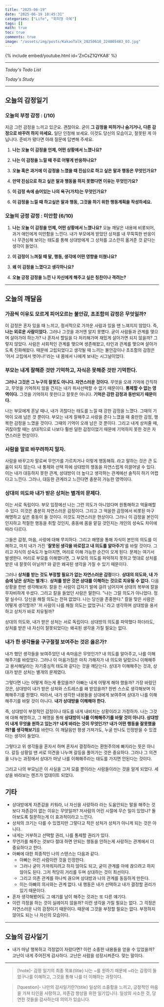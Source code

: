 ```yaml
---
title: "2025-06-19"
date: "2025-06-19 10:45:31"
categories: ["Life", "회피형 극복"]
tags: []
math: true
toc: true
comments: true
image: "/assets/img/posts/KakaoTalk_20250618_224005483_03.jpg"
---
```


{% include embed/youtube.html id='ZnCsZ1QYKA8' %}



---


_Today's Todo List_


_Today's Study_

---
## 오늘의 감정일기

### 오늘의 부정 감정 :  (/10)

지금 그런 감정을 느끼고 있군요. 괜찮아요. 굳이 **그 감정을 피하거나 숨기거나, 다른 감정으로 바꾸려 하지 마세요.** 일단 인정해 보세요. 이것도 당신의 모습이고, 잘못된 게 아닙니다. 준비가 됐다면 아래 질문에 답변해 주세요.

1. **나는 오늘 이 감정을 언제, 어떤 상황에서 느꼈나요?**


2. **나는 이 감정을 느낄 때 주로 어떻게 반응하나요?**


3. **오늘 혹은 과거에 이 감정을 느꼈을 때 진심으로 하고 싶은 말과 행동은 무엇인가요?**


4. **만약 진심으로 하고 싶은 말과 행동을 하지 못했다면 이유는 무엇인가요?**


5. **이 감정 속에 숨어있는 나의 욕구(가치)는 무엇인가요?**


6. **이 감정을 느낄 때 하고싶은 말과 행동, 그것을 하기 위한 행동계획을 작성하세요.**



### 오늘의 긍정 감정 : 미안함 (6/10)

1. **나는 오늘 이 감정을 언제, 어떤 상황에서 느꼈나요?**
오늘 깨달은 내용에 비롯되어, 과거 애인에게 미안함을 느낀다. 내가 부모에게 받았던 상처를 내 무뚝뚝한 반응이나 무관심해 보이는 태도를 통해 상대방에게 그 상처를 고스란히 옮겨준 것 같다는 생각이 들었다.

2. **이 감정이 느껴질 때 말, 행동, 생각에 어떤 영향을 미쳤나요?**


3. **왜 이 감정을 느꼈다고 생각하나요?**


4. **오늘 긍정 감정을 느낀 나 자신에게 해주고 싶은 칭찬이나 격려는?**

---
## 오늘의 깨달음

### 가끔씩 이유도 모르게 피어오르는 불안감, 초조함의 감정은 무엇일까?
이 감정은 혼자 있을 때 느끼고, 정서적으로 가까운 사람과 있을 땐 느껴지지 않았다. 즉, **나는 외로운 사람이었다.** 그러나 그것을 과거엔 알지 못헀다. 굳이 사람들과 관계를 맺으며 살아가야 하는가? 나 혼자서 할일을 다 처리해가며 재밌게 살아가면 되지 않을까? 그렇지 않았다. 사람은 사회적인 관계를 맺으며 생존해왔고, 타인과 관계를 맺으며 살아가도록 진화해왔다. 때문에 고립되었다고 생각될 때 느끼는 불안감이나 초조함의 감정은 '어서 고립에서 벗어나!'라는 내 몸에서 나에게 보내는 시그널이었다.

### 부모는 내게 잘해준 것만 기억하고, 자식은 못해준 것만 기억한다.
**그러나 그것은 그 누구의 잘못도 아니다. 자연스러운 것이다.** 무엇을 오래 기억에 간직하고, 무엇을 기억하지 않을 건지는 내가 취사선택할 수 없기 때문이다. **통제할 수 없는 영역이다.** 그것을 기억하지 못한다고 잘못은 아니다. **기억은 강한 감정과 동반되기 때문이다.**

나는 부모에게 혼날 때나, 내가 귀찮다는 태도를 느낄 때 강한 감정을 느꼈다. 그때의 기억이 오래 남은 것 뿐이다. 부모는 내게 잘해주고 사랑을 준다 느꼈을 때 충만한 감정, 행복한 감정을 느꼈을 것이다. 그때의 기억이 오래 남은 것 뿐이다. 그리고 내게 상처줄 때, 귀찮아할 때는 상대적으로 나보다 훨씬 덜한 감정이었기 때문에 기억하지 못한 것은 자연스러운 현상이다.

### 사람을 말로 바꾸려하지 말자.
사람을 바꾸고자 말로써 무언가를 가르치거나 이렇게 행동해줘. 라고 말하는 것은 큰 도움이 되지 않는다. 내 통제와 선택 하에 상대방의 행동을 자연스럽게 이끌어낼 수 있다. 이는 내가 대등하지 못한 관계, 상대방이 더 높다고 생각하는 관계에선 솔직히 하기 어렵다고 느낀다. 그러나, 대등한 관계라고 느낀다면 충분히 가능한 영역이다.

### 상대의 의도와 내가 받은 상처는 별개의 문제다.
이는 서로 독립이다. 부모 입장에선 나는 그런 의도가 아니었다며 원통해하고 억울해할 수 있다. 이것은 충분히 자연스러운 감정이다. 그리고 그 억을한 감정에서 비롯된 마구 해명하고 싶은 충동이 들 것이다. 이것도 자연스러운 현상이다. 그러나 이 감정을 본인이 인지하고 적절한 행동을 취할 것인지, 충동에 몸을 맡길 것인지는 개인의 성숙도 차이에 따라 다르다.

그들은 감정, 마음, 사랑에 대해 무지하다. 그리고 해명을 통해 자식이 본인의 의도를 이해하고, 마치 내가 가진 '**잘못된 생각을 바로잡고 내 의도를 알아주기**'를 바랄 것이다. 그리고 자식의 성숙도가 높아지면, 머리로 이해 가능한 순간이 오게 된다. 문제는 여기서 발생한다. 머리로 부모를 이해했다면, 그 부모의 의도를 파악하지 못하고 멋대로 상처를 받은 내 잘못이 아닐까? 와 같은 왜곡된 생각을 가질 수 있기 때문이다.

그러나 **상처를 받는 것도 부정할 필요가 없는 자연스러운 감정**이다. **상대의 의도와, 내 가슴에 남은 상처는 별개**다. **상처를 받은 것은 상대를 이해하는 것으로 치유될 수 없다.** 다음 상황을 한번 생각해보자. 칼을 든 사람이 갑자기 발에 걸려 넘어지며 상대의 복부에 칼을 무자비하게 쑤셨다. 그리고 칼을 들었던 사람은 말한다. "나는 그럴 의도가 아니었다. 정말 실수다. 당신을 해칠 의도는 전혀 없었다. 나는 당신을 존중한다." 칼을 맞은 사람은 어떻게 생각할까? '저 사람이 나를 해칠 의도는 없었구나.' 라고 생각하며 상대방을 용서하고 상처가 바로 치유될까?

상대의 의도와, 내가 받은 상처는 서로 독립이다. 상대방의 의도를 파악했다 하더라도, 상처를 받은 내 자신이 잘못되었다는 왜곡된 생각을 가질 필요는 없다.

### 내가 한 생각들을 구구절절 보여주는 것은 옳은가?
내가 했던 생각들을 보여주었던 내 속마음은 무엇인가? 내 의도를 알아주고, 나를 이해해주기를 바랐었다. 그러나 이 마음가짐은 마치 가해자가 내 의도와 달랐으니 이해해주고 용서해달라는 자기중심적 태도와 같다는 것을 깨닫는다. 상대가 이해해주는 것과, 상대가 받은 상처는 별개의 문제였다.

그렇다면 나는 어떻게 하는게 좋았을까? 아빠는 내게 어떻게 해야 했을까? 가장 바랐던 것은, 상대방이 내가 받은 상처와 스트레스를 왜 받았을까? 한번 스스로 생각해보며 이해해주기를 원했다. 따라서, 내가 생각한 내용들을 상대에게 보여주며 상대가 나를 이해해주기를 바랄 것이 아니다. **내가 상대방을 이해해야 한다.**

즉, 상대방이 부정적인 감정이나 태도를 내게 내비치는 상황이라고 가정하자. 나는 그것에 대해 해명하고, 그 해명을 통해 **상대방이 나를 이해해주기를 바랄 것이 아니다. 상대방이 내게 무엇을 원하고 있는가? 내게 바라는 것이 무엇인가? 내가 어떤 행동을 잘못했을까?를 생각해보기**를 바란다. 이 깨달음만 평생 가져가도, 누굴 만나도 인정받을 수 있겠다는 생각이 들었다.

그렇다고 위 생각들을 혼자서 하며 혼자서 결정하라는 환원주의에 빠지라는 뜻은 아니다. 갈등 상황일 땐 서로 의견을 나누며 갈등을 풀어가는 것은 중요하다. 그러나 그 의견을 나누는 과정에서 상대가 마냥 나를 이해해주라는 태도를 가지면 안된다는 것이다.

그리고 나의 부모님은 이 사실을 그저 모를 뿐이라는 사람들이라는 것을 알게 되었다. 세상을 바라보는 렌즈가 업데이트 되었다.

## 기타

- 상대방에게 자존감을 키워라, 너 자신을 사랑하라 라는 도움안되는 말을 해주는 것보다 자존감이 없는 이유는 무엇일까? 저사람의 어린 시절에 무슨 일이 있었나? 돌아보도록 질문하는게 더 효과적이라고 느낀다.
- 상처의 크기는 다를 수 있겠지만 그렇다고 작은 상처가 상처가 아니게 되는 것은 아니다.
- 내게는 거부하고 선택할 권리, 나를 통제할 권리가 있다.
- 무언가를 해주는 것보다 절대 하면 안되는 행동을 안하는게 사랑하는 관계에서 더 중요하다고 한다.
- 아빠에 대한 최종적인 나의 스탠스는 다음과 같다.
	- 아빠는 어린 사람이란 것을 인정한다.
	- 그러나 굳이 가까워지려고 하지 않아도 되고, 굳이 관계를 아에 끊으려고 하지 않아도 된다. 그저 적당히 거리를 두며 상대하는 것이 최선이다. 
	- 그리고 의존 관계를 하나씩 끊으며 상대방과 나의 관계를 동등하게 만든다. 
	- 이는 아빠의 의사와는 관계 없다. 내 행동은 내가 선택하고 내가 결정할 권리가 있기 때문이다.
- 혼자 생각해봤어도 그 얘기를 남이 해주는 것과는 또 다른 얘기다.
- 이런 걱정을 하는 것이 실례이지 않을까? 이런 생각을 가질 필요는 없다. 그 걱정은 자연스러운 나의 감정이기 때문이다. 때문에 그것을 부정할 필요는 없다. 부정하지 않아도 되는 나 자신의 모습이다.

---
## 오늘의 감사일기

- 내가 마냥 행복하고 걱정없이 자랐다면? 이런 소중한 내용들을 얻을 수 있었을까? 고난이 내게 주어진게 감사하다. 고난은 사람을 성장시켜준다. 맞는 말이다.

---

> [!note]- 감정 일기의 최종 목표{title}
> 나는 ~를 원하기 때문에 ~라는 감정이 들었구나를 이해하고, 그것을 통해 나를 더 이해하는 과정이다.

> [!question]- 나만의 감사일기란?{title}
> 일상의 소중함을 느끼고, 긍정적인 마음을 가져 타인을 사랑하고, 자존감 향상을 위한 일기입니다. 일상의 사소한 것, 당연한 것들을 감사하는데 의의가 있습니다.